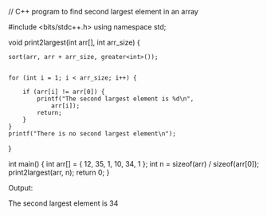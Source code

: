 // C++ program to find second largest element in an array

#include <bits/stdc++.h>
using namespace std;


void print2largest(int arr[], int arr_size)
{
	
	sort(arr, arr + arr_size, greater<int>());
	

	for (int i = 1; i < arr_size; i++) {
	
		if (arr[i] != arr[0]) {
			printf("The second largest element is %d\n",
				arr[i]);
			return;
		}
	}
	printf("There is no second largest element\n");
}


int main()
{
	int arr[] = { 12, 35, 1, 10, 34, 1 };
	int n = sizeof(arr) / sizeof(arr[0]);
	print2largest(arr, n);
	return 0;
}



Output:

The second largest element is 34
